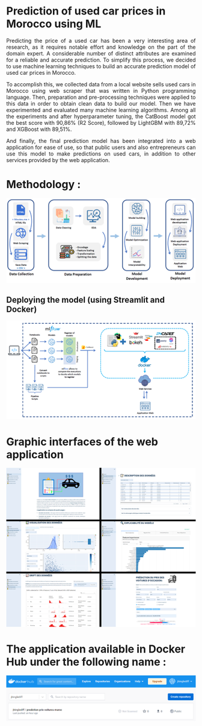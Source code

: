 # Prediction of used car prices in Morocco using ML

<p align="justify">
Predicting the price of a used car has been a very interesting area of research, as it requires notable effort and knowledge on the part of the domain expert. A considerable number of distinct attributes are examined for a reliable and accurate prediction. To simplify this process, we decided to use machine learning techniques to build an accurate prediction model of used car prices in Morocco.
</p>
<p align="justify">
To accomplish this, we collected data from a local website sells used cars in Morocco using web scraper that was written in Python programming language. Then, preparation and pre-processing techniques were applied to this data in order to obtain clean data
to build our model. Then we have experimented and evaluated many machine learning algorithms. Among all the experiments and after hyperparameter tuning, the CatBoost model got the best score with 90,86% (R2 Score), followed by LightGBM with 89,72% and XGBoost with 89,51%. 
</p>
<p align="justify">
And finally, the final prediction model has been integrated into a web application for ease of use, so that public users and also entrepreneurs can use this model to make predictions on used cars, in addition to other services provided by the web application.
</p>

# Methodology :

<center>
<img src="https://github.com/JhingleDiff/Prediction-of-used-car-prices-in-Morocco-using-machine-learning/blob/main/GHImgs/Meth.PNG" alt="Methodology">
</center>

## Deploying the model (using Streamlit and Docker)

<center>
<img src="https://github.com/JhingleDiff/Prediction-of-used-car-prices-in-Morocco-using-machine-learning/blob/main/GHImgs/meth_dev.PNG" alt="Methodology">
</center>

# Graphic interfaces of the web application

<center>
<img src="https://github.com/JhingleDiff/Prediction-of-used-car-prices-in-Morocco-using-machine-learning/blob/main/GHImgs/Iterfaces.jpg" alt="Interfaces">
</center>

# The application available in Docker Hub under the following name :

<center>
<img src="https://github.com/JhingleDiff/Prediction-of-used-car-prices-in-Morocco-using-machine-learning/blob/main/GHImgs/DockerHub.png" alt="DockerHub">
</center>
